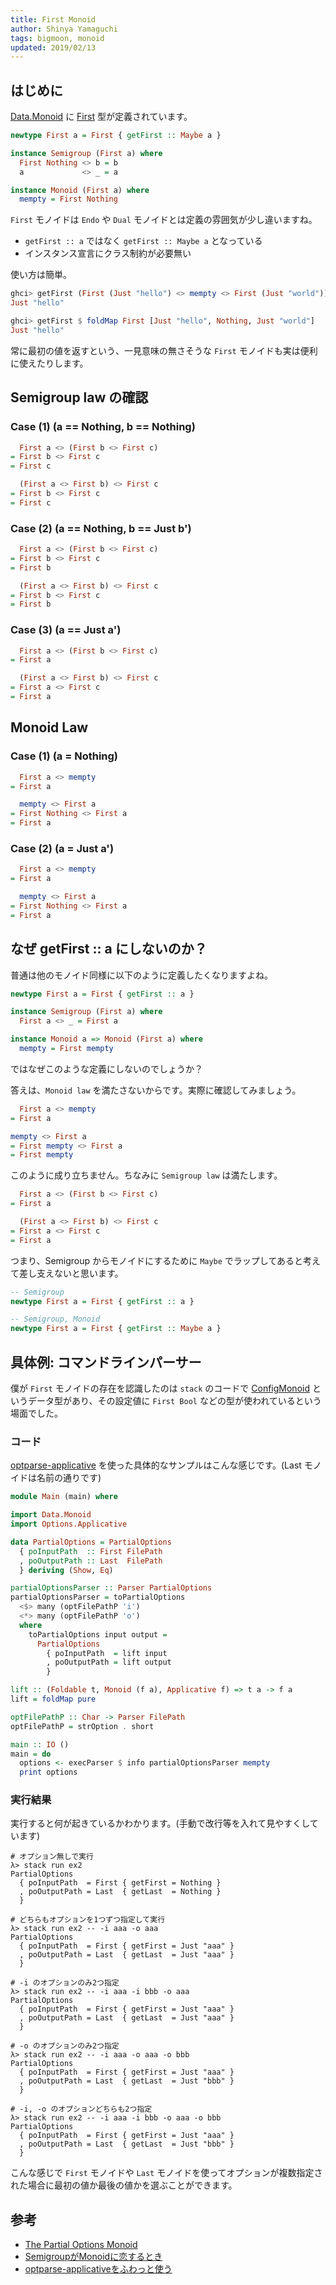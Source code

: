 ```yaml
---
title: First Monoid
author: Shinya Yamaguchi
tags: bigmoon, monoid
updated: 2019/02/13
---
```


## はじめに

[Data.Monoid](https://hackage.haskell.org/package/base-4.12.0.0/docs/Data-Monoid.html) に [First](https://hackage.haskell.org/package/base-4.12.0.0/docs/Data-Monoid.html#t:First) 型が定義されています。

```haskell
newtype First a = First { getFirst :: Maybe a }

instance Semigroup (First a) where
  First Nothing <> b = b
  a             <> _ = a

instance Monoid (First a) where
  mempty = First Nothing
```

`First` モノイドは `Endo` や `Dual` モノイドとは定義の雰囲気が少し違いますね。

- `getFirst :: a` ではなく `getFirst :: Maybe a` となっている
- インスタンス宣言にクラス制約が必要無い

使い方は簡単。

```haskell
ghci> getFirst (First (Just "hello") <> mempty <> First (Just "world"))
Just "hello"

ghci> getFirst $ foldMap First [Just "hello", Nothing, Just "world"]
Just "hello"
```

常に最初の値を返すという、一見意味の無さそうな `First` モノイドも実は便利に使えたりします。

<!--more-->

## Semigroup law の確認

### Case (1) (a == Nothing, b == Nothing)

```haskell
  First a <> (First b <> First c)
= First b <> First c
= First c
```

```haskell
  (First a <> First b) <> First c
= First b <> First c
= First c
```

### Case (2) (a == Nothing, b == Just b')

```haskell
  First a <> (First b <> First c)
= First b <> First c
= First b
```

```haskell
  (First a <> First b) <> First c
= First b <> First c
= First b
```

### Case (3) (a == Just a')

```haskell
  First a <> (First b <> First c)
= First a
```

```haskell
  (First a <> First b) <> First c
= First a <> First c
= First a
```

## Monoid Law

### Case (1) (a = Nothing)

```haskell
  First a <> mempty
= First a

  mempty <> First a
= First Nothing <> First a
= First a
```

### Case (2) (a = Just a')

```haskell
  First a <> mempty
= First a

  mempty <> First a
= First Nothing <> First a
= First a
```

## なぜ getFirst :: a にしないのか？

普通は他のモノイド同様に以下のように定義したくなりますよね。

```haskell
newtype First a = First { getFirst :: a }

instance Semigroup (First a) where
  First a <> _ = First a

instance Monoid a => Monoid (First a) where
  mempty = First mempty
```

ではなぜこのような定義にしないのでしょうか？

答えは、`Monoid law` を満たさないからです。実際に確認してみましょう。

```haskell
  First a <> mempty
= First a

mempty <> First a
= First mempty <> First a
= First mempty
```

このように成り立ちません。ちなみに `Semigroup law` は満たします。

```haskell
  First a <> (First b <> First c)
= First a

  (First a <> First b) <> First c
= First a <> First c
= First a
```

つまり、Semigroup からモノイドにするために `Maybe` でラップしてあると考えて差し支えないと思います。

```haskell
-- Semigroup
newtype First a = First { getFirst :: a }

-- Semigroup, Monoid
newtype First a = First { getFirst :: Maybe a }
```

## 具体例: コマンドラインパーサー

僕が `First` モノイドの存在を認識したのは `stack` のコードで [ConfigMonoid](https://www.stackage.org/haddock/lts-13.6/stack-1.9.3/Stack-Types-Config.html#t:ConfigMonoid) というデータ型があり、その設定値に `First Bool` などの型が使われているという場面でした。

### コード

[optparse-applicative](https://hackage.haskell.org/package/optparse-applicative) を使った具体的なサンプルはこんな感じです。(Last モノイドは名前の通りです)

```haskell
module Main (main) where

import Data.Monoid
import Options.Applicative

data PartialOptions = PartialOptions
  { poInputPath  :: First FilePath
  , poOutputPath :: Last  FilePath
  } deriving (Show, Eq)

partialOptionsParser :: Parser PartialOptions
partialOptionsParser = toPartialOptions
  <$> many (optFilePathP 'i')
  <*> many (optFilePathP 'o')
  where
    toPartialOptions input output =
      PartialOptions
        { poInputPath  = lift input
        , poOutputPath = lift output
        }

lift :: (Foldable t, Monoid (f a), Applicative f) => t a -> f a
lift = foldMap pure

optFilePathP :: Char -> Parser FilePath
optFilePathP = strOption . short

main :: IO ()
main = do
  options <- execParser $ info partialOptionsParser mempty 
  print options
```

### 実行結果

実行すると何が起きているかわかります。(手動で改行等を入れて見やすくしています)

```shell
# オプション無しで実行
λ> stack run ex2
PartialOptions
  { poInputPath  = First { getFirst = Nothing }
  , poOutputPath = Last  { getLast  = Nothing }
  }

# どちらもオプションを1つずつ指定して実行
λ> stack run ex2 -- -i aaa -o aaa
PartialOptions
  { poInputPath  = First { getFirst = Just "aaa" }
  , poOutputPath = Last  { getLast  = Just "aaa" }
  }

# -i のオプションのみ2つ指定
λ> stack run ex2 -- -i aaa -i bbb -o aaa
PartialOptions
  { poInputPath  = First { getFirst = Just "aaa" }
  , poOutputPath = Last  { getLast  = Just "aaa" }
  }

# -o のオプションのみ2つ指定
λ> stack run ex2 -- -i aaa -o aaa -o bbb
PartialOptions
  { poInputPath  = First { getFirst = Just "aaa" }
  , poOutputPath = Last  { getLast  = Just "bbb" }
  }

# -i, -o のオプションどちらも2つ指定
λ> stack run ex2 -- -i aaa -i bbb -o aaa -o bbb
PartialOptions
  { poInputPath  = First { getFirst = Just "aaa" }
  , poOutputPath = Last  { getLast  = Just "bbb" }
  }
```

こんな感じで `First` モノイドや `Last` モノイドを使ってオプションが複数指定された場合に最初の値か最後の値かを選ぶことができます。

## 参考

- [The Partial Options Monoid](https://medium.com/@jonathangfischoff/the-partial-options-monoid-pattern-31914a71fc67)
- [SemigroupがMonoidに恋するとき](https://kazu-yamamoto.hatenablog.jp/entry/2018/11/29/155311)
- [optparse-applicativeをふわっと使う](https://qiita.com/philopon/items/a29717af62831d3c8c07)